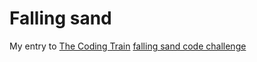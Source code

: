 
# Falling sand


My entry to [The Coding Train](https://www.youtube.com/@TheCodingTrain) [falling sand code challenge](https://youtu.be/L4u7Zy_b868?si=IVlK4kafKRHGZwrc)

